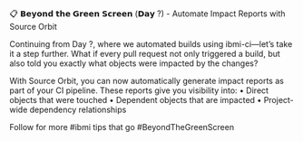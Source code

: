 📋 𝗕𝗲𝘆𝗼𝗻𝗱 𝘁𝗵𝗲 𝗚𝗿𝗲𝗲𝗻 𝗦𝗰𝗿𝗲𝗲𝗻 (𝗗𝗮𝘆 ?) - Automate Impact Reports with Source Orbit

Continuing from Day ?, where we automated builds using ibmi-ci—let’s take it a step further. What if every pull request not only triggered a build, but also told you exactly what objects were impacted by the changes?

With Source Orbit, you can now automatically generate impact reports as part of your CI pipeline. These reports give you visibility into:
  • Direct objects that were touched
  • Dependent objects that are impacted
  • Project-wide dependency relationships

Follow for more #ibmi tips that go #BeyondTheGreenScreen